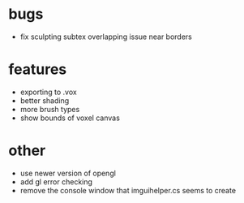 # bugs
- fix sculpting subtex overlapping issue near borders

# features
- exporting to .vox
- better shading
- more brush types
- show bounds of voxel canvas

# other
- use newer version of opengl
- add gl error checking
- remove the console window that imguihelper.cs seems to create
